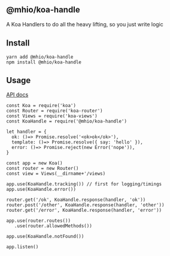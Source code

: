 @mhio/koa-handle
--------------------

A Koa Handlers to do all the heavy lifting, so you just write logic


## Install

```
yarn add @mhio/koa-handle
npm install @mhio/koa-handle
```

## Usage

[API docs](doc/API.md)

```
const Koa = require('koa')
const Router = require('koa-router')
const Views = require('koa-views')
const KoaHandle = require('@mhio/koa-handle')

let handler = {
  ok: ()=> Promise.resolve('<ok>ok</ok>'),
  template: ()=> Promise.resolve({ say: 'hello' }),
  error: ()=> Promise.reject(new Error('nope')),
}

const app = new Koa()
const router = new Router()
const view = Views(__dirname+'/views)

app.use(KoaHandle.tracking()) // first for logging/timings
app.use(KoaHandle.error())

router.get('/ok', KoaHandle.response(handler, 'ok'))
router.post('/other', KoaHandle.response(handler, 'other'))
router.get('/error', KoaHandle.response(handler, 'error'))

app.use(router.routes())
   .use(router.allowedMethods())

app.use(KoaHandle.notFound())

app.listen()
```
